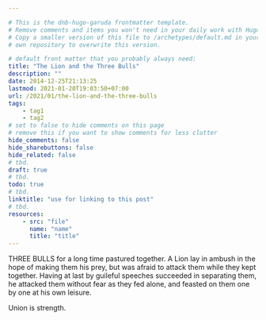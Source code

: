 ```yaml
---

# This is the dnb-hugo-garuda frontmatter template. 
# Remove comments and items you won't need in your daily work with Hugo.
# Copy a smaller version of this file to /archetypes/default.md in your
# own repository to overwrite this version.

# default front matter that you probably always need:
title: "The Lion and the Three Bulls"
description: ""
date: 2014-12-25T21:13:25
lastmod: 2021-01-20T19:03:50+07:00
url: /2021/01/the-lion-and-the-three-bulls
tags:
    - tag1
    - tag2
# set to false to hide comments on this page
# remove this if you want to show comments for less clutter
hide_comments: false
hide_sharebuttons: false
hide_related: false
# tbd.
draft: true
# tbd.
todo: true
# tbd.
linktitle: "use for linking to this post"
# tbd.
resources:
    - src: "file"
      name: "name"
      title: "title"
---
```

THREE BULLS for a long time pastured together. A Lion lay in ambush in the hope of making them his prey, but was afraid to attack them while they kept together. Having at last by guileful speeches succeeded in separating them, he attacked them without fear as they fed alone, and feasted on them one by one at his own leisure.

Union is strength.
